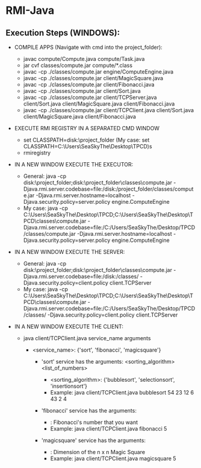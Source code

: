 # RMI-Java

## Execution Steps (WINDOWS):

- COMPILE APPS (Navigate with cmd into the project_folder):

  - javac compute/Compute.java compute/Task.java
  - jar cvf classes/compute.jar compute/*.class
  - javac -cp ./classes/compute.jar engine/ComputeEngine.java
  - javac -cp ./classes/compute.jar client/MagicSquare.java
  - javac -cp ./classes/compute.jar client/Fibonacci.java
  - javac -cp ./classes/compute.jar client/Sort.java
  - javac -cp ./classes/compute.jar client/TCPServer.java client/Sort.java client/MagicSquare.java client/Fibonacci.java
  - javac -cp ./classes/compute.jar client/TCPClient.java client/Sort.java client/MagicSquare.java client/Fibonacci.java
   
- EXECUTE RMI REGISTRY IN A SEPARATED CMD WINDOW

  - set CLASSPATH=disk:\project_folder (My case: set CLASSPATH=C:\Users\SeaSkyThe\Desktop\TPCD)s
  - rmiregistry

- IN A NEW WINDOW EXECUTE THE EXECUTOR:

  - General: java -cp disk:\project_folder;disk:\project_folder\classes\compute.jar -Djava.rmi.server.codebase=file:/disk:/project_folder/classes/compute.jar -Djava.rmi.server.hostname=localhost -Djava.security.policy=server.policy engine.ComputeEngine
  - My case: java -cp C:\Users\SeaSkyThe\Desktop\TPCD;C:\Users\SeaSkyThe\Desktop\TPCD\classes\compute.jar -Djava.rmi.server.codebase=file:/C:/Users/SeaSkyThe/Desktop/TPCD/classes/compute.jar -Djava.rmi.server.hostname=localhost -Djava.security.policy=server.policy engine.ComputeEngine


- IN A NEW WINDOW EXECUTE THE SERVER:

  - General: java -cp disk:\project_folder;disk:\project_folder\classes\compute.jar -Djava.rmi.server.codebase=file:/disk:/classes/ -Djava.security.policy=client.policy client.TCPServer
  - My case: java -cp C:\Users\SeaSkyThe\Desktop\TPCD;C:\Users\SeaSkyThe\Desktop\TPCD\classes\compute.jar -Djava.rmi.server.codebase=file:/C:/Users/SeaSkyThe/Desktop/TPCD/classes/ -Djava.security.policy=client.policy client.TCPServer

- IN A NEW WINDOW EXECUTE THE CLIENT:

  - java client/TCPClient.java service_name arguments
  
    - <service_name>: {'sort', 'fibonacci', 'magicsquare'}
      - 'sort' service has the arguments: <sorting_algorithm> <list_of_numbers>
        - <sorting_algorithm>: {'bubblesort', 'selectionsort', 'insertionsort'}
        - Example: java client/TCPClient.java bubblesort 54 23 12 6 43 2 4
  
      - 'fibonacci' service has the arguments: <n>
        - <n>: Fibonacci's number that you want
        - Example: java client/TCPClient.java fibonacci 5
  
      - 'magicsquare' service has the arguments: <n>
        - <n>: Dimension of the n x n Magic Square
        - Example: java client/TCPClient.java magicsquare 5
        
